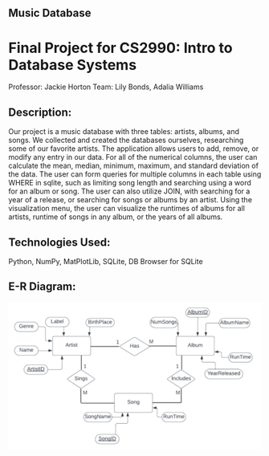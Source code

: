 ## Music Database
# Final Project for CS2990: Intro to Database Systems
Professor: Jackie Horton
Team: Lily Bonds, Adalia Williams

## Description: 
Our project is a music database with three tables: artists, albums, and songs. We collected and created the databases ourselves, researching some of our favorite artists. The application allows users to add, remove, or modify any entry in our data. For all of the numerical columns, the user can calculate the mean, median, minimum, maximum, and standard deviation of the data. The user can form queries for multiple columns in each table using WHERE in sqlite, such as limiting song length and searching using a word for an album or song. The user can also utilize JOIN, with searching for a year of a release, or searching for songs or albums by an artist. Using the visualization menu, the user can visualize the runtimes of albums for all artists, runtime of songs in any album, or the years of all albums.

## Technologies Used:
Python, NumPy, MatPlotLib, SQLite, DB Browser for SQLite

## E-R Diagram:
![E-R Diagram](e-r.png)
